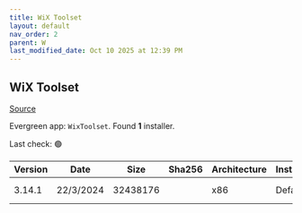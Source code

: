 ```yaml
---
title: WiX Toolset
layout: default
nav_order: 2
parent: W
last_modified_date: Oct 10 2025 at 12:39 PM
---
```


## WiX Toolset

[Source](https://wixtoolset.org/)

Evergreen app: `WixToolset`. Found **1** installer.

Last check: 🟢

| Version | Date      | Size     | Sha256 | Architecture | InstallerType | Type | URI                                                                                                                                                      |
| ------- | --------- | -------- | ------ | ------------ | ------------- | ---- | -------------------------------------------------------------------------------------------------------------------------------------------------------- |
| 3.14.1  | 22/3/2024 | 32438176 |        | x86          | Default       | exe  | [https://github.com/wixtoolset/wix3/releases/download/wix3141rtm/wix314.exe](https://github.com/wixtoolset/wix3/releases/download/wix3141rtm/wix314.exe) |
